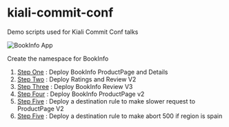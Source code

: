 # kiali-commit-conf
Demo scripts used for Kiali Commit Conf talks

![BookInfo App](https://istio.io/docs/examples/bookinfo/noistio.svg)

Create the namespace for BookInfo

1. [Step One](step_1) : Deploy BookInfo ProductPage and Details
2. [Step Two](step_2) : Deploy Ratings and Review V2
3. [Step Three](step_3) : Deploy BookInfo Review V3
4. [Step Four](step_4) : Deploy BookInfo ProductPage v2
5. [Step Five](step_5) : Deploy a destination rule to make slower request to ProductPage V2
5. [Step Five](step_6) : Deploy a destination rule to make abort 500 if region is spain